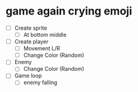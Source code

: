 # game again crying emoji

- [ ] Create sprite
  - [ ] At bottom middle
- [ ] Create player
  - [ ] Movement L/R
  - [ ] Change Color (Random)
- [ ] Enemy
  - [ ] Change Color (Random)

- [ ] Game loop
  - [ ] enemy falling
